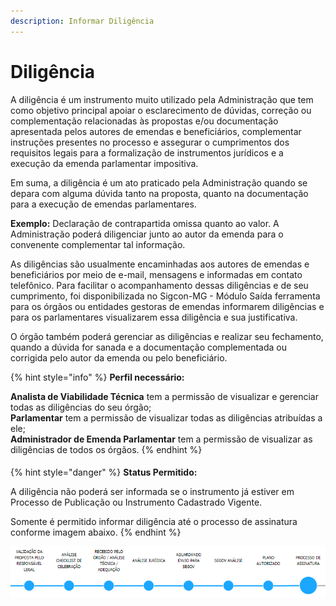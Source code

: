 ```yaml
---
description: Informar Diligência
---
```


# Diligência

A diligência é um instrumento muito utilizado pela Administração que tem como objetivo principal apoiar o esclarecimento de dúvidas, correção ou complementação relacionadas às propostas e/ou documentação apresentada pelos autores de emendas e beneficiários, complementar instruções presentes no processo e assegurar o cumprimentos dos requisitos legais para a formalização de instrumentos jurídicos e a execução da emenda parlamentar impositiva.

Em suma, a diligência é um ato praticado pela Administração quando se depara com alguma dúvida tanto na proposta, quanto na documentação para a execução de emendas parlamentares.

**Exemplo:** Declaração de contrapartida omissa quanto ao valor. A Administração poderá diligenciar junto ao autor da emenda para o convenente complementar tal informação.

As diligências são usualmente encaminhadas aos autores de emendas e beneficiários por meio de e-mail, mensagens e informadas em contato telefônico. Para facilitar o acompanhamento dessas diligências e de seu cumprimento, foi disponibilizada no Sigcon-MG - Módulo Saída ferramenta para os órgãos ou entidades gestoras de emendas informarem diligências e para os parlamentares visualizarem essa diligência e sua justificativa.

O órgão também poderá gerenciar as diligências e realizar seu fechamento, quando a dúvida for sanada e a documentação complementada ou corrigida pelo autor da emenda ou pelo beneficiário.

{% hint style="info" %}
**Perfil necessário:**

**Analista de Viabilidade Técnica** tem a permissão de visualizar e gerenciar todas as diligências do seu órgão;\
**Parlamentar**  tem a permissão de visualizar todas as diligências atribuídas a ele;\
**Administrador de Emenda Parlamentar**  tem a permissão de visualizar as diligências de todos os órgãos.
{% endhint %}

####

{% hint style="danger" %}
**Status Permitido:**

A diligência não poderá ser informada se o instrumento já estiver em Processo de Publicação ou Instrumento Cadastrado Vigente.

Somente é permitido informar diligência até o processo de assinatura conforme imagem abaixo.
{% endhint %}

![Status permitido para informar diligência](<../../../.gitbook/assets/image (365).png>)
